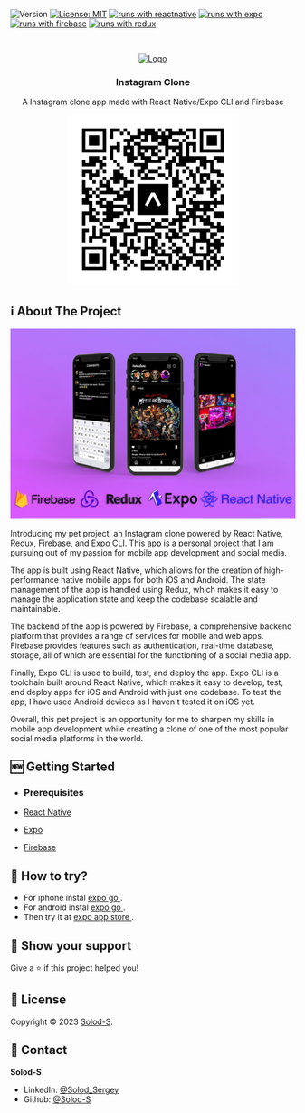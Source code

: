 ![Version](https://img.shields.io/badge/Version-1.0-blue.svg?cacheSeconds=2592000)
[![License: MIT](https://img.shields.io/badge/License-MIT-yellow.svg)](https://opensource.org/licenses/MIT)
[![runs with reactnative](https://img.shields.io/badge/Runs%20with%20ReactNative-000.svg?style=flat-square&logo=React&labelColor=f3f3f3&logoColor=61DAFB)](https://reactnative.dev/)
[![runs with expo](https://img.shields.io/badge/Runs%20with%20Expo-000.svg?style=flat-square&logo=EXPO&labelColor=f3f3f3&logoColor=000)](https://expo.io/)
[![runs with firebase](https://img.shields.io/badge/Runs%20with%20Firebase-000.svg?style=flat-square&logo=Firebase&labelColor=f3f3f3&logoColor=FFCB2D)](https://firebase.google.com/)
[![runs with redux](https://img.shields.io/badge/Runs%20with%20Redux-000.svg?style=flat-square&logo=Redux&labelColor=f3f3f3&logoColor=7247B5)](https://redux.js.org/)

<!-- PROJECT LOGO -->
<br />
<p align="center">
  <a href="https://github.com/Solod-S/instagram_clone_reactNative">
    <img src="./assets/logo.png" alt="Logo" width="120" height="120">
  </a>

  <h3 align="center">Instagram Clone</h3>

  <p align="center">
    A Instagram clone app made with React Native/Expo CLI and Firebase
  </p>
<p align="center">
   <a href="https://expo.dev/@solik/insta-clone">
    <img src="./assets/about/expo-go.svg" alt="Expo Store" width="300" height="300">
  </a>
  </p>
</p>

<!-- ABOUT THE PROJECT -->

## ℹ️ About The Project

![alt text](assets/about/background.jpg "Title")

Introducing my pet project, an Instagram clone powered by React Native, Redux, Firebase, and Expo CLI. This app is a personal project that I am pursuing out of my passion for mobile app development and social media.

The app is built using React Native, which allows for the creation of high-performance native mobile apps for both iOS and Android. The state management of the app is handled using Redux, which makes it easy to manage the application state and keep the codebase scalable and maintainable.

The backend of the app is powered by Firebase, a comprehensive backend platform that provides a range of services for mobile and web apps. Firebase provides features such as authentication, real-time database, storage, all of which are essential for the functioning of a social media app.

Finally, Expo CLI is used to build, test, and deploy the app. Expo CLI is a toolchain built around React Native, which makes it easy to develop, test, and deploy apps for iOS and Android with just one codebase. To test the app, I have used Android devices as I haven't tested it on iOS yet.

Overall, this pet project is an opportunity for me to sharpen my skills in mobile app development while creating a clone of one of the most popular social media platforms in the world.

## 🆕 Getting Started

- ### **Prerequisites**

- [React Native](https://reactnative.dev/)
- [Expo](https://expo.dev/)
- [Firebase](https://firebase.google.com/)

<!-- CONTRIBUTING -->

## 🚧 How to try?

- For iphone instal [expo go ](https://apps.apple.com/us/app/expo-go/id982107779).
- For android instal [expo go ](https://play.google.com/store/apps/details?id=host.exp.exponent&hl=ru&gl=US&pli=1).
- Then try it at [expo app store ](https://expo.dev/@solik/insta-clone).

## 🌟 Show your support

Give a ⭐️ if this project helped you!

## 📝 License

Copyright © 2023 [Solod-S](https://www.linkedin.com/in/serhii-solod-557991256/).

<!-- CONTACT -->

## 👤 Contact

**Solod-S**

- LinkedIn: [@Solod_Sergey](https://www.linkedin.com/in/serhii-solod-557991256/)
- Github: [@Solod-S](https://github.com/Solod-S)
